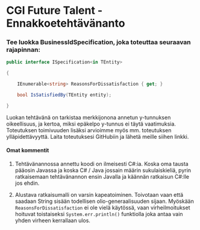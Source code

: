# CGI Future Talent - Ennakkoetehtävänanto

### Tee luokka BusinessIdSpecification, joka toteuttaa seuraavan rajapinnan:

 
```c#
public interface ISpecification<in TEntity>

{

    IEnumerable<string> ReasonsForDissatisfaction { get; }

    bool IsSatisfiedBy(TEntity entity);

}
```
 

Luokan tehtävänä on tarkistaa merkkijonona annetun y-tunnuksen oikeellisuus, ja kertoa, miksi epäkelpo y-tunnus ei täytä vaatimuksia. Toteutuksen toimivuuden lisäksi arvioimme myös mm. toteutuksen ylläpidettävyyttä. Laita toteutuksesi GitHubiin ja lähetä meille siihen linkki.

#### Omat kommentit

1. Tehtävänannossa annettu koodi on ilmeisesti C#:ia. Koska oma tausta pääosin Javassa ja koska C# / Java jossain määrin sukulaiskieliä, pyrin ratkaisemaan tehtävänannon ensin Javalla ja käännän ratkaisun C#:lle jos ehdin.

2. Alustava ratkaisumalli on varsin kapeatoiminen. Toivotaan vaan että saadaan String sisään todellisen olio-generaalisuuden sijaan. Myöskään  
`ReasonsForDissatisfaction` ei ole vielä käytössä, vaan virheilmoitukset hoituvat toistaiseksi `System.err.println()` funktiolla joka antaa vain yhden virheen kerrallaan ulos. 